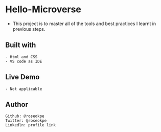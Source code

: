 # Hello-Microverse
- This project is to master all of the tools and best practices I learnt in previous steps.

## Built with 
    - Html and CSS
    - VS code as IDE

## Live Demo
    - Not applicable

## Author

    Github: @roseokpe
    Twitter: @roseokpe
    Linkedln: profile link



